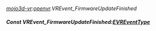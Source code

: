 _[mojo3d-vr](../../modules/mojo3d-vr/mojo3d-vr-module.md):[openvr](openvr:).VREvent\_FirmwareUpdateFinished_
##### Const VREvent\_FirmwareUpdateFinished:[EVREventType](../../modules/mojo3d-vr/openvr-evreventtype.md)
